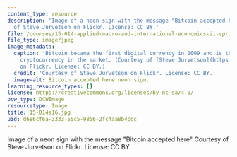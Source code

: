 ```yaml
---
content_type: resource
description: 'Image of a neon sign with the message "Bitcoin accepted here" Courtesy
  of Steve Jurvetson on Flickr. License: CC BY.'
file: /courses/15-014-applied-macro-and-international-economics-ii-spring-2016/d686cf6a333355c598562fc4aa8b4cdc_15-014s16.jpg
file_type: image/jpeg
image_metadata:
  caption: 'Bitcoin became the first digital currency in 2009 and is the leading decentralized
    cryptocurrency in the market. (Courtesy of [Steve Jurvetson](https://www.flickr.com/photos/jurvetson/13543526165)
    on Flickr. License: CC BY.)'
  credit: 'Courtesy of Steve Jurvetson on Flickr. License: CC BY.'
  image-alt: Bitcoin accepted here neon sign.
learning_resource_types: []
license: https://creativecommons.org/licenses/by-nc-sa/4.0/
ocw_type: OCWImage
resourcetype: Image
title: 15-014s16.jpg
uid: d686cf6a-3333-55c5-9856-2fc4aa8b4cdc
---
```

Image of a neon sign with the message "Bitcoin accepted here" Courtesy of Steve Jurvetson on Flickr. License: CC BY.